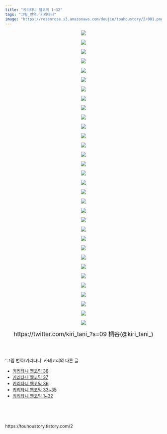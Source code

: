 ```yaml
---
title: "키리타니 웹코믹 1~32"
tags: "그림_번역／키리타니"
image: "https://rosenrose.s3.amazonaws.com/doujin/touhoustory/2/001.png"
---
```

<div class="article">
<div class="tt_article_useless_p_margin"><p style="text-align: center; clear: none; float: none;"><img src="{{ site.imgserver1 }}/touhoustory/2/001.png"/></p><p style="text-align: center; clear: none; float: none;"><img src="{{ site.imgserver1 }}/touhoustory/2/002.png"/></p><p style="text-align: center; clear: none; float: none;"><img src="{{ site.imgserver1 }}/touhoustory/2/003.png"/></p><p style="text-align: center; clear: none; float: none;"><img src="{{ site.imgserver1 }}/touhoustory/2/004.png"/></p><p style="text-align: center; clear: none; float: none;"><img src="{{ site.imgserver1 }}/touhoustory/2/005.png"/></p><p style="text-align: center; clear: none; float: none;"><img src="{{ site.imgserver1 }}/touhoustory/2/006.png"/></p><p style="text-align: center; clear: none; float: none;"><img src="{{ site.imgserver1 }}/touhoustory/2/007.png"/></p><p style="text-align: center; clear: none; float: none;"><img src="{{ site.imgserver1 }}/touhoustory/2/008.png"/></p><p style="text-align: center; clear: none; float: none;"><img src="{{ site.imgserver1 }}/touhoustory/2/009.png"/></p><p style="text-align: center; clear: none; float: none;"><img src="{{ site.imgserver1 }}/touhoustory/2/010.png"/></p><p style="text-align: center; clear: none; float: none;"><img src="{{ site.imgserver1 }}/touhoustory/2/011.png"/></p><p style="text-align: center; clear: none; float: none;"><img src="{{ site.imgserver1 }}/touhoustory/2/012.png"/></p><p style="text-align: center; clear: none; float: none;"><img src="{{ site.imgserver1 }}/touhoustory/2/013.png"/></p><p style="text-align: center; clear: none; float: none;"><img src="{{ site.imgserver1 }}/touhoustory/2/014.png"/></p><p style="text-align: center; clear: none; float: none;"><img src="{{ site.imgserver1 }}/touhoustory/2/015.png"/></p><p style="text-align: center; clear: none; float: none;"><img src="{{ site.imgserver1 }}/touhoustory/2/016.jpg"/></p><p style="text-align: center; clear: none; float: none;"><img src="{{ site.imgserver1 }}/touhoustory/2/017.jpg"/></p><p style="text-align: center; clear: none; float: none;"><img src="{{ site.imgserver1 }}/touhoustory/2/018.jpg"/></p><p style="text-align: center; clear: none; float: none;"><img src="{{ site.imgserver1 }}/touhoustory/2/019.jpg"/></p><p style="text-align: center; clear: none; float: none;"><img src="{{ site.imgserver1 }}/touhoustory/2/020.jpg"/></p><p style="text-align: center; clear: none; float: none;"><img src="{{ site.imgserver1 }}/touhoustory/2/021.jpg"/></p><p style="text-align: center; clear: none; float: none;"><img src="{{ site.imgserver1 }}/touhoustory/2/022.png"/></p><p style="text-align: center; clear: none; float: none;"><img src="{{ site.imgserver1 }}/touhoustory/2/023.png"/></p><p style="text-align: center; clear: none; float: none;"><img src="{{ site.imgserver1 }}/touhoustory/2/024.png"/></p><p style="text-align: center; clear: none; float: none;"><img src="{{ site.imgserver1 }}/touhoustory/2/025.png"/></p><p style="text-align: center; clear: none; float: none;"><img src="{{ site.imgserver1 }}/touhoustory/2/026.png"/></p><p style="text-align: center; clear: none; float: none;"><img src="{{ site.imgserver1 }}/touhoustory/2/027.jpg"/></p><p style="text-align: center; clear: none; float: none;"><img src="{{ site.imgserver1 }}/touhoustory/2/028.png"/></p><p style="text-align: center; clear: none; float: none;"><img src="{{ site.imgserver1 }}/touhoustory/2/029.jpg"/></p><p style="text-align: center; clear: none; float: none;"><img src="{{ site.imgserver1 }}/touhoustory/2/030.jpg"/></p><p style="text-align: center; clear: none; float: none;"><img src="{{ site.imgserver1 }}/touhoustory/2/031.jpg"/></p><p style="text-align: center; clear: none; float: none;"><img src="{{ site.imgserver1 }}/touhoustory/2/032.jpg"/></p><p style="text-align: center;"><span style="font-size: 14pt;">https://twitter.com/kiri_tani_?s=09</span><span style="font-size: 14pt;"> 桐谷(@kiri_tani_)</span></p></div></div><br/>
<div class="tagTrail">
</div><br/>
<div class="another">
<p>'그림 번역/키리타니' 카테고리의 다른 글</p>
<ul>
<li><a href="/touhoustory_28">키리타니 웹코믹 38</a></li>
<li><a href="/touhoustory_25">키리타니 웹코믹 37</a></li>
<li><a href="/touhoustory_22">키리타니 웹코믹 36</a></li>
<li><a href="/touhoustory_19">키리타니 웹코믹 33~35</a></li>
<li><a href="/touhoustory_2">키리타니 웹코믹 1~32</a></li>
</ul>
</div><br/>
<div class="cb_lstcomment">
</div><br/>
<br/>
<p id="refer">https://touhoustory.tistory.com/2</p>
<br/>

